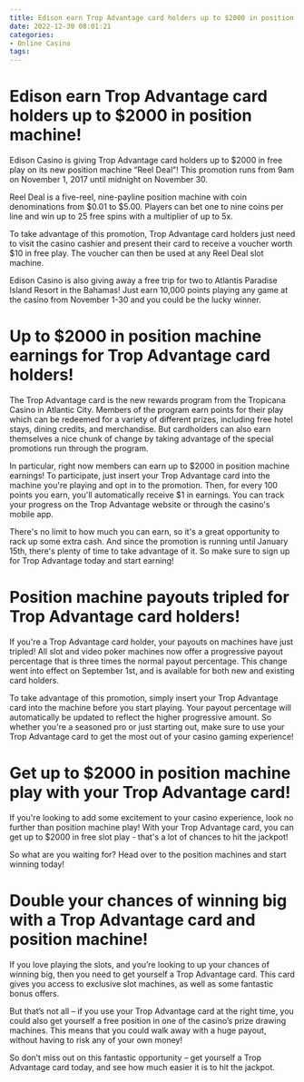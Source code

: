 ```yaml
---
title: Edison earn Trop Advantage card holders up to $2000 in position machine!
date: 2022-12-30 08:01:21
categories:
- Online Casino
tags:
---
```



#  Edison earn Trop Advantage card holders up to $2000 in position machine!

Edison Casino is giving Trop Advantage card holders up to $2000 in free play on its new position machine “Reel Deal”! This promotion runs from 9am on November 1, 2017 until midnight on November 30.

Reel Deal is a five-reel, nine-payline position machine with coin denominations from $0.01 to $5.00. Players can bet one to nine coins per line and win up to 25 free spins with a multiplier of up to 5x.

To take advantage of this promotion, Trop Advantage card holders just need to visit the casino cashier and present their card to receive a voucher worth $10 in free play. The voucher can then be used at any Reel Deal slot machine.

Edison Casino is also giving away a free trip for two to Atlantis Paradise Island Resort in the Bahamas! Just earn 10,000 points playing any game at the casino from November 1-30 and you could be the lucky winner.

#  Up to $2000 in position machine earnings for Trop Advantage card holders!

The Trop Advantage card is the new rewards program from the Tropicana Casino in Atlantic City. Members of the program earn points for their play which can be redeemed for a variety of different prizes, including free hotel stays, dining credits, and merchandise. But cardholders can also earn themselves a nice chunk of change by taking advantage of the special promotions run through the program.

In particular, right now members can earn up to $2000 in position machine earnings! To participate, just insert your Trop Advantage card into the machine you're playing and opt in to the promotion. Then, for every 100 points you earn, you'll automatically receive $1 in earnings. You can track your progress on the Trop Advantage website or through the casino's mobile app.

There's no limit to how much you can earn, so it's a great opportunity to rack up some extra cash. And since the promotion is running until January 15th, there's plenty of time to take advantage of it. So make sure to sign up for Trop Advantage today and start earning!

#  Position machine payouts tripled for Trop Advantage card holders!

If you're a Trop Advantage card holder, your payouts on machines have just tripled! All slot and video poker machines now offer a progressive payout percentage that is three times the normal payout percentage. This change went into effect on September 1st, and is available for both new and existing card holders.

To take advantage of this promotion, simply insert your Trop Advantage card into the machine before you start playing. Your payout percentage will automatically be updated to reflect the higher progressive amount. So whether you're a seasoned pro or just starting out, make sure to use your Trop Advantage card to get the most out of your casino gaming experience!

#  Get up to $2000 in position machine play with your Trop Advantage card!

If you're looking to add some excitement to your casino experience, look no further than position machine play! With your Trop Advantage card, you can get up to $2000 in free slot play - that's a lot of chances to hit the jackpot!

So what are you waiting for? Head over to the position machines and start winning today!

#  Double your chances of winning big with a Trop Advantage card and position machine!

If you love playing the slots, and you’re looking to up your chances of winning big, then you need to get yourself a Trop Advantage card. This card gives you access to exclusive slot machines, as well as some fantastic bonus offers.

But that’s not all – if you use your Trop Advantage card at the right time, you could also get yourself a free position in one of the casino’s prize drawing machines. This means that you could walk away with a huge payout, without having to risk any of your own money!

So don’t miss out on this fantastic opportunity – get yourself a Trop Advantage card today, and see how much easier it is to hit the jackpot.